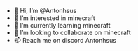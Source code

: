 - 👋 Hi, I’m @Antonhsus
- 👀 I’m interested in minecraft
- 🌱 I’m currently learning minecraft
- 💞️ I’m looking to collaborate on minecraft
- 📫 Reach me on discord Antonhsus

<!---
Antonhsus/Antonhsus is a ✨ special ✨ repository because its `README.md` (this file) appears on your GitHub profile.
You can click the Preview link to take a look at your changes.
--->
